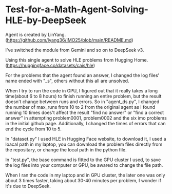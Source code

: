 # Test-for-a-Math-Agent-Solving-HLE-by-DeepSeek
Agent is created by LinYang.(https://github.com/lyang36/IMO25/blob/main/README.md)

I've switched the module from Gemini and so on to DeepSeek v3.

Using this single agent to solve HLE problems from Hugging Home.(https://huggingface.co/datasets/cais/hle)

For the problems that the agent found an answer, I changed the log files' name ended with "_s", others without this all are unsolved.

When I try to run the code in GPU, I figured out that it really takes a long time(about 6 to 8 hours) to finish running an entire problem, but the result doesn't change between runs and errors. So in "agent_ds.py", I changed the number of max_runs from 10 to 2 from the original agent as I found running 10 times does't affect the result "find no answer" or "find a correct answer" in attempting problem0001, problem0002 and the six imo problems in the initial github page. Additionally, I changed the times of errors that can end the cycle from 10 to 5.

In "dataset.py" I used HLE in Hugging Face website, to download it, I used a loacal path in my laptop, you can download the problem files directly from the repositary, or change the local path in the python file.

In "test.py", the base command is fitted to the GPU cluster I used, to save the log files into your computer or GPU, be awared to change the file path.

When I ran the code in my laptop and in GPU cluster, the later one was only about 3 times faster, taking about 30-40 minutes per problem, I wonder if it's due to DeepSeek.
